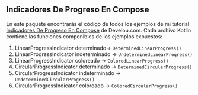 ## Indicadores De Progreso En Compose

En este paquete encontrarás el código de todos los ejemplos de mi
tutorial [Indicadores De Progreso En Compose](https://www.develou.com/indicadores-de-progreso-en-compose/)
de Develou.com. Cada archivo Kotlin contiene las funciones componibles de los ejemplos expuestos:

1. LinearProgressIndicator determinado-> `DeterminedLinearProgress()`
2. LinearProgressIndicator indeterminado -> `UndeterminedLinearProgress()`
3. LinearProgressIndicator coloreado -> `ColoredLinearProgress()`
4. CircularProgressIndicator determinado -> `DeterminedCircularProgress()`
5. CircularProgressIndicator indeterminado -> `UndeterminedCircularProgress()`
6. CircularProgressIndicator coloreado -> `ColoredCircularProgress()`
